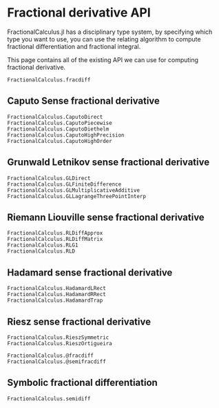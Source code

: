# Fractional derivative API

FractionalCalculus.jl has a disciplinary type system, by specifying which type you want to use, you can use the relating algorithm to compute fractional differentiation and fractional integral. 

This page contains all of the existing API we can use for computing fractional derivative.

```@docs
FractionalCalculus.fracdiff
```

## Caputo Sense fractional derivative

```@docs
FractionalCalculus.CaputoDirect
FractionalCalculus.CaputoPiecewise
FractionalCalculus.CaputoDiethelm
FractionalCalculus.CaputoHighPrecision
FractionalCalculus.CaputoHighOrder
```

## Grunwald Letnikov sense fractional derivative

```@docs
FractionalCalculus.GLDirect
FractionalCalculus.GLFiniteDifference
FractionalCalculus.GLMultiplicativeAdditive
FractionalCalculus.GLLagrangeThreePointInterp
```

## Riemann Liouville sense fractional derivative

```@docs
FractionalCalculus.RLDiffApprox
FractionalCalculus.RLDiffMatrix
FractionalCalculus.RLG1
FractionalCalculus.RLD
```

## Hadamard sense fractional derivative

```@docs
FractionalCalculus.HadamardLRect
FractionalCalculus.HadamardRRect
FractionalCalculus.HadamardTrap
```

## Riesz sense fractional derivative

```@docs
FractionalCalculus.RieszSymmetric
FractionalCalculus.RieszOrtigueira
```

```@docs
FractionalCalculus.@fracdiff
FractionalCalculus.@semifracdiff
```

## Symbolic fractional differentiation

```@docs
FractionalCalculus.semidiff
```